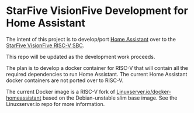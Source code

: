 # StarFive VisionFive Development for Home Assistant

The intent of this project is to develop/port [Home Assistant](homeassistant.io) over to the [StarFive VisionFive RISC-V SBC](https://rvspace.org/en/Product/VisionFive/Technical_Documents/VisionFive_Single_Board_Computer_Quick_Start_Guide).

This repo will be updated as the development work proceeds.

The plan is to develop a docker container for RISC-V that will contain all the required dependencies to run Home Assistant. The current Home Assistant docker containers are not ported over to RISC-V.

The current Docker image is a RISC-V fork of [Linuxserver.io/docker-homeassistant](https://gitlab.com/Linuxserver.io/docker-homeassistant/) based on the Debian-unstable slim base image. See the Linuxserver.io repo for more information.
